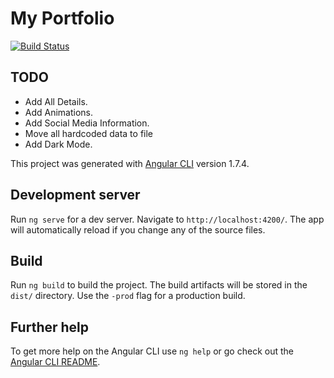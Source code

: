 # My Portfolio

[![Build Status](https://travis-ci.com/ashwinishere/aswinharikumar-portfolio.svg?branch=master)](https://travis-ci.com/ashwinishere/aswinharikumar-portfolio)

## TODO
 - Add All Details.
 - Add Animations.
 - Add Social Media Information.
- Move all hardcoded data to file
- Add Dark Mode.

This project was generated with [Angular CLI](https://github.com/angular/angular-cli) version 1.7.4.

## Development server

Run `ng serve` for a dev server. Navigate to `http://localhost:4200/`. The app will automatically reload if you change any of the source files.

## Build

Run `ng build` to build the project. The build artifacts will be stored in the `dist/` directory. Use the `-prod` flag for a production build.


## Further help

To get more help on the Angular CLI use `ng help` or go check out the [Angular CLI README](https://github.com/angular/angular-cli/blob/master/README.md).
